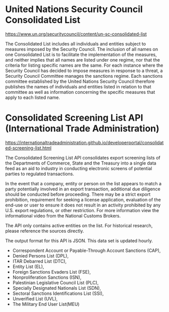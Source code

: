 
# United Nations Security Council Consolidated List

https://www.un.org/securitycouncil/content/un-sc-consolidated-list

The Consolidated List includes all individuals and entities subject to measures imposed by the Security Council. The inclusion of all names on one Consolidated List is to facilitate the implementation of the measures, and neither implies that all names are listed under one regime, nor that the criteria for listing specific names are the same. For each instance where the Security Council has decided to impose measures in response to a threat, a Security Council Committee manages the sanctions regime. Each sanctions committee established by the United Nations Security Council therefore publishes the names of individuals and entities listed in relation to that committee as well as information concerning the specific measures that apply to each listed name.

#  Consolidated Screening List API (International Trade Administration)

https://internationaltradeadministration.github.io/developerportal/consolidated-screening-list.html

The Consolidated Screening List API consolidates export screening lists of the Departments of Commerce, State and the Treasury into a single data feed as an aid to industry in conducting electronic screens of potential parties to regulated transactions.

In the event that a company, entity or person on the list appears to match a party potentially involved in an export transaction, additional due diligence should be conducted before proceeding. There may be a strict export prohibition, requirement for seeking a license application, evaluation of the end-use or user to ensure it does not result in an activity prohibited by any U.S. export regulations, or other restriction. For more information view the informational video from the National Customs Brokers.

The API only contains active entities on the list. For historical research, please reference the sources directly.

The output format for this API is JSON. This data set is updated hourly.

* Correspondent Account or Payable-Through Account Sanctions (CAP),
* Denied Persons List (DPL),
* ITAR Debarred List (DTC),
* Entity List (EL),
* Foreign Sanctions Evaders List (FSE),
* Nonproliferation Sanctions (ISN),
* Palestinian Legislative Council List (PLC),
* Specially Designated Nationals List (SDN),
* Sectoral Sanctions Identifications List (SSI),
* Unverified List (UVL),
* The Military End User List(MEU)

